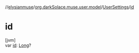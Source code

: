 //[elysianmuse](../../../index.md)/[org.darkSolace.muse.user.model](../index.md)/[UserSettings](index.md)/[id](id.md)

# id

[jvm]\
var [id](id.md): [Long](https://kotlinlang.org/api/latest/jvm/stdlib/kotlin/-long/index.html)?

